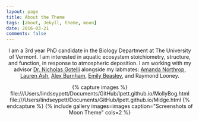 ```yaml
---
layout: page
title: About the Theme
tags: [about, Jekyll, theme, moon]
date: 2016-03-21
comments: false
---
```

    
<center> I am a 3rd year PhD candidate in the Biology Department at The University of Vermont. I am interested in aquatic ecosystem stoichiometry, structure, and function, in response to atmospheric deposition. I am working with my advisor <a href="http://www.uvm.edu/~ngotelli/homepage.html">Dr. Nicholas Gotelli</a> alongside my labmates: <a href="https://www.uvm.edu/~anorthro/">Amanda Northrop</a>, <a href="https://lvash.github.io">Lauren Ash</a>, <a href="https://github.com/alexburn17">Alex Burnham</a>, <a href="https://beasthebiologist.wordpress.com">Emily Beasley</a>, and Raymond Looney.



{% capture images %}
    file:///Users/lindseypett/Documents/GitHub/lpett.github.io/MollyBog.html
    file:///Users/lindseypett/Documents/GitHub/lpett.github.io/Midge.html
{% endcapture %}
{% include gallery images=images caption="Screenshots of Moon Theme" cols=2 %}

